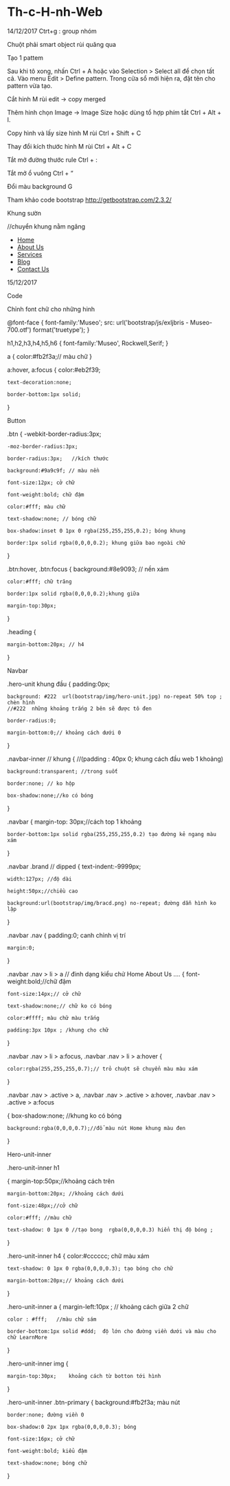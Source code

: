 # Th-c-H-nh-Web
14/12/2017
Ctrt+g : group nhóm 

Chuột phải smart object rùi quăng qua 

Tạo 1 pattem

Sau khi tô xong, nhấn Ctrl + A hoặc vào Selection > Select all để chọn tất cả. Vào menu Edit > Define pattern. Trong cửa sổ mới hiện ra, đặt tên cho pattern vừa tạo.

Cắt hinh
M rùi edit -> copy merged

Thêm hinh
 chọn Image -> Image Size hoặc dùng tổ hợp phím tắt Ctrl + Alt + I.
 
Copy hình và lấy size hình
M rùi Ctrl + Shift + C

Thay đổi kích thước hình
M rùi Ctrl + Alt + C

Tắt mở đường thước rule
Ctrl + :

Tắt mở ổ vuông 
Ctrl + “

Đổi màu background
G

Tham khảo code bootstrap
http://getbootstrap.com/2.3.2/ 

Khung sườn
<div class="hero-unit">
			<div class="container">
				<div class="navbar">//chuyển khung nằm ngăng
					<div class="navbar-inner">
						<nav class="pull-right ">
							<ul class="nav">
								<li class="active"><a href="#">Home</a></li>
								<li><a href="#">About Us</a></li>
								<li><a href="#">Services</a></li>
								<li><a href="#">Blog</a></li>
								<li><a href="#">Contact Us</a></li>
							</ul>
						</nav>
					</div>
				</div>	
			</div>
		</div>
		
15/12/2017

Code

Chỉnh font chữ cho những hinh

@font-face
{
	font-family:'Museo';
	src: url('bootstrap/js/exljbris - Museo-700.otf') format('truetype');
}

h1,h2,h3,h4,h5,h6
{
	font-family:'Museo', Rockwell,Serif;
}

a
{
	color:#fb2f3a;// màu chữ
}

a:hover, a:focus
{
	color:#eb2f39;	
	
	text-decoration:none;   
	
	border-bottom:1px solid;
}


Button

.btn
{
        -webkit-border-radius:3px;
	
	-moz-border-radius:3px;
	
	border-radius:3px;   //kích thước
	
	background:#9a9c9f; // màu nền
	
	font-size:12px; cở chữ
	
	font-weight:bold; chữ đậm
	
	color:#fff; màu chữ
	
	text-shadow:none; // bóng chữ
	
	box-shadow:inset 0 1px 0 rgba(255,255,255,0.2); bóng khung
	
	border:1px solid rgba(0,0,0,0.2); khung giữa bao ngoài chữ
	
}

.btn:hover, .btn:focus
{
	background:#8e9093; // nền xám
	
	color:#fff; chữ trăng
	
	border:1px solid rgba(0,0,0,0.2);khung giữa
	
	margin-top:30px;


}

.heading
{

	margin-bottom:20px;	// h4
	
}

Navbar

.hero-unit khung đầu
{
	padding:0px; 	
	
	background: #222  url(bootstrap/img/hero-unit.jpg) no-repeat 50% top ; chèn hình
	//#222  những khoảng trắng 2 bên sẽ được tô đen
	
	border-radius:0;
	
	margin-bottom:0;// khoảng cách dưới 0
	
} 
 
.navbar-inner // khung 
{
	//(padding : 40px 0; khung cách đầu web 1 khoảng)
	
	background:transparent; //trong suốt
	
	border:none; // ko hộp
	
	box-shadow:none;//ko có bóng
	
}

.navbar
{
	margin-top: 30px;//cách top 1 khoảng

	border-bottom:1px solid rgba(255,255,255,0.2) tạo đường kẻ ngang màu xám
	
}

.navbar .brand // dipped
{
	text-indent:-9999px;
	
	width:127px; //độ dài
	
	height:50px;//chiều cao
	
	background:url(bootstrap/img/bracd.png) no-repeat; đường dẫn hình ko lập 
	
}

.navbar .nav
 {
	padding:0; canh chỉnh vị trí
	
	margin:0;
	
}

.navbar .nav > li > a // đinh dạng kiểu chử Home About Us ....
{
	font-weight:bold;//chữ đậm
	
	font-size:14px;// cở chữ
	
	text-shadow:none;// chữ ko có bóng
	
	color:#ffff; màu chữ màu trắng
	
	padding:3px 10px ; /khung cho chữ 
	
}

.navbar .nav > li > a:focus, .navbar .nav > li > a:hover
{

	color:rgba(255,255,255,0.7);// trỏ chuột sẽ chuyển màu màu xám
	
}

.navbar .nav > .active > a, .navbar .nav > .active > a:hover, .navbar .nav > .active > a:focus

{
	box-shadow:none; //khung ko có bóng
	
	background:rgba(0,0,0,0.7);//đổ màu nút Home khung màu đen
	
}

Hero-unit-inner

.hero-unit-inner h1

{	margin-top:50px;//khoảng cách trên

	margin-bottom:20px; //khoảng cách dưới
	
	font-size:48px;//cở chữ
	
	color:#fff;	//màu chữ
	
	text-shadow: 0 1px 0 //tạo bong  rgba(0,0,0,0.3) hiển thị độ bóng ;
	
}

.hero-unit-inner h4
{
	color:#cccccc;	chữ màu xám
	
	text-shadow: 0 1px 0 rgba(0,0,0,0.3); tạo bóng cho chữ
	
	margin-bottom:20px;// khoảng cách dưới
	
}

.hero-unit-inner  a
{
	margin-left:10px ;  // khoảng cách giữa 2 chữ
	
	color : #fff;	//màu chữ sám
	
	border-bottom:1px solid #ddd;  độ lớn cho đường viền dưới và màu cho chữ LearnMore
	
}

.hero-unit-inner img
{

	margin-top:30px;	khoảng cách từ botton tới hình
	
}

.hero-unit-inner .btn-primary
{
	background:#fb2f3a; màu nút
	
	border:none; đường viền 0
	
	box-shadow:0 2px 1px rgba(0,0,0,0.3); bóng
	
	font-size:16px; cở chữ
	
	font-weight:bold; kiểu đậm
	
	text-shadow:none; bóng chữ
	
}
